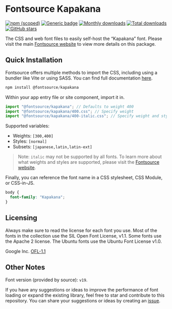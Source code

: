 # Fontsource Kapakana

[![npm (scoped)](https://img.shields.io/npm/v/@fontsource/kapakana?color=brightgreen)](https://www.npmjs.com/package/@fontsource/kapakana) [![Generic badge](https://img.shields.io/badge/fontsource-passing-brightgreen)](https://github.com/fontsource/fontsource) [![Monthly downloads](https://badgen.net/npm/dm/@fontsource/kapakana)](https://github.com/fontsource/fontsource) [![Total downloads](https://badgen.net/npm/dt/@fontsource/kapakana)](https://github.com/fontsource/fontsource) [![GitHub stars](https://img.shields.io/github/stars/fontsource/fontsource.svg?style=social&label=Star)](https://github.com/fontsource/fontsource/stargazers)

The CSS and web font files to easily self-host the “Kapakana” font. Please visit the main [Fontsource website](https://fontsource.org/fonts/kapakana) to view more details on this package.

## Quick Installation

Fontsource offers multiple methods to import the CSS, including using a bundler like Vite or using SASS. You can find full documentation [here](https://fontsource.org/docs/getting-started/introduction).

```javascript
npm install @fontsource/kapakana
```

Within your app entry file or site component, import it in.

```javascript
import "@fontsource/kapakana"; // Defaults to weight 400
import "@fontsource/kapakana/400.css"; // Specify weight
import "@fontsource/kapakana/400-italic.css"; // Specify weight and style
```

Supported variables:
- Weights: `[300,400]`
- Styles: `[normal]`
- Subsets: `[japanese,latin,latin-ext]`

> Note: `italic` may not be supported by all fonts. To learn more about what weights and styles are supported, please visit the [Fontsource website](https://fontsource.org/fonts/kapakana).

Finally, you can reference the font name in a CSS stylesheet, CSS Module, or CSS-in-JS.

```css
body {
  font-family: "Kapakana";
}
```

## Licensing
Always make sure to read the license for each font you use. Most of the fonts in the collection use the SIL Open Font License, v1.1. Some fonts use the Apache 2 license. The Ubuntu fonts use the Ubuntu Font License v1.0.

Google Inc.
[OFL-1.1](http://scripts.sil.org/OFL)

## Other Notes
Font version (provided by source): `v19`.

If you have any suggestions or ideas to improve the performance of font loading or expand the existing library, feel free to star and contribute to this repository. You can share your suggestions or ideas by creating an [issue](https://github.com/fontsource/fontsource/issues).